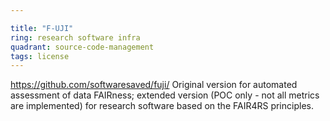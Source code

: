 ```yaml
---

title: "F-UJI"
ring: research software infra
quadrant: source-code-management
tags: license
---
```

https://github.com/softwaresaved/fuji/
Original version for automated assessment of data FAIRness; extended version (POC only - not all metrics are implemented) for research software based on the FAIR4RS principles.
